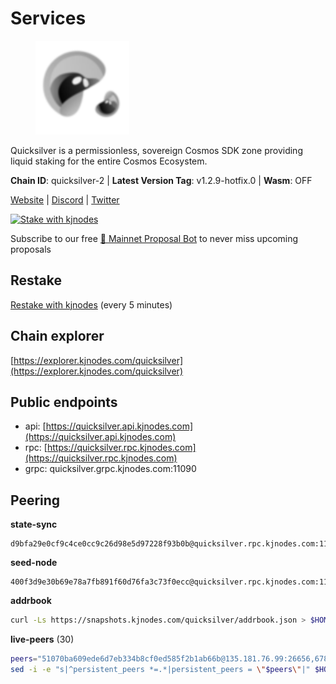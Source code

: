 # Services

<figure><img src="https://raw.githubusercontent.com/kj89/cosmos-images/main/logos/quicksilver.png" width="150" alt=""><figcaption></figcaption></figure>

Quicksilver is a permissionless, sovereign Cosmos SDK zone providing liquid staking for the entire Cosmos Ecosystem.

**Chain ID**: quicksilver-2 | **Latest Version Tag**: v1.2.9-hotfix.0 | **Wasm**: OFF

[Website](https://quicksilver.zone) | [Discord](https://discord.gg/quicksilverprotocol) | [Twitter](https://twitter.com/quicksilverzone)

[![Stake with kjnodes](https://i.ibb.co/cr44Q8j/button-stake-with-kjnodes.png)](https://restake.app/quicksilver/quickvaloper1fqfgpwdngmmay6ah7mg9y4k7ayykpzu6l3ht2m)

Subscribe to our free [🤖 Mainnet Proposal Bot](https://t.me/kjnodes_proposal_bot) to never miss upcoming proposals

## Restake

[Restake with kjnodes](https://restake.app/quicksilver/quickvaloper1fqfgpwdngmmay6ah7mg9y4k7ayykpzu6l3ht2m) (every 5 minutes)
## Chain explorer
[https://explorer.kjnodes.com/quicksilver](https://explorer.kjnodes.com/quicksilver)

## Public endpoints

* api: [https://quicksilver.api.kjnodes.com](https://quicksilver.api.kjnodes.com)
* rpc: [https://quicksilver.rpc.kjnodes.com](https://quicksilver.rpc.kjnodes.com)
* grpc: quicksilver.grpc.kjnodes.com:11090

## Peering

**state-sync**

```text
d9bfa29e0cf9c4ce0cc9c26d98e5d97228f93b0b@quicksilver.rpc.kjnodes.com:11656
```

**seed-node**

```text
400f3d9e30b69e78a7fb891f60d76fa3c73f0ecc@quicksilver.rpc.kjnodes.com:11659
```

**addrbook**
```bash
curl -Ls https://snapshots.kjnodes.com/quicksilver/addrbook.json > $HOME/.quicksilverd/config/addrbook.json
```

**live-peers** (30)
```bash
peers="51070ba609ede6d7eb334b8cf0ed585f2b1ab66b@135.181.76.99:26656,6785dbb8a0138600e0e0faaa77baa375451b38bb@162.55.132.48:15620,5fa47201aa5208c30982b6f9d8ca44222d256fc5@51.91.70.90:48656,602700ce2ed57b2176514ec2ecbda079caa7a536@178.170.40.28:15620,9bd2b7e39fb0d823402f22c90e3000fdf3cd05bf@88.99.104.180:26656,d9bfa29e0cf9c4ce0cc9c26d98e5d97228f93b0b@65.109.88.38:11656,0ad45ecd219b9151ac17951dc1cd6303bcda2b58@65.109.106.169:26656,0865ef3e5a613f75f17a0092bd47e71d8c171124@51.222.44.116:15656,f73ee3d2450f41bcf1b2975552cdf60a118a64c9@46.4.50.247:11656,618e09601dd5abb2bd02de957982742e4c1975ab@195.14.6.2:26656,225a08945298003a397eb6a51854525948fd9a5b@162.55.245.149:2010,58fe3a7b075e7302f8b46b8171a0aa19ff4a427a@65.108.195.29:31126,ebafaa0d0087ecfc785b095d6a91a67a12eecd80@5.9.100.25:26656,c3ec2daba16e457ca5117079f34ff49e99e7572d@65.109.94.221:35656,e726816f42831689eab9378d5d577f1d06d25716@176.9.188.21:26656,ebc272824924ea1a27ea3183dd0b9ba713494f83@195.3.220.136:27026,0521c200a3dc430927978fb2c66293b8481fc3ae@198.244.203.181:26656,ae353518e6009eb48d80ccf6a006a9644e9dd309@146.19.24.101:26656,8a0740d4b70629c26022db7525132da0062bf42b@194.62.99.114:26656,71f722098fc28c2f39026af58d539f387451ddb0@65.109.86.210:27656,e3dd956ac4081ba42ae3d038edd6d80ddf092751@198.199.90.99:26656,a4f29a68180d1a1c931b50e2438a63b0d45d6915@89.58.48.229:26656,1c3db399f804a111efebeeffb5cdc4e751fb8108@65.109.61.113:21609,040c3f32308aa75fa0f4d3b1b7c88ab5d45058a9@65.109.19.176:26656,625eeb91fcc6242798f53426540825e5b37c7670@185.144.99.16:36656,e64a4e480a2971c339fa06a58293e8e060082ad5@185.16.36.134:26656,995fcd08f3423266338effe441804a5490a728a7@37.59.21.96:11156,6f80fa3110d45fa7cf08fe7df94cf9f60da8ad4a@178.63.67.112:26656,3bd708547317e9efd8d63d8a51c5bc32d11f4840@138.201.32.103:26056,cbc2c7a7cd39750abee0dcd5dd2832feddbde20e@50.21.173.76:26656"
sed -i -e "s|^persistent_peers *=.*|persistent_peers = \"$peers\"|" $HOME/.quicksilverd/config/config.toml
```
